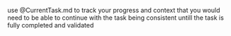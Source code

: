 use @CurrentTask.md to track your progress and context that you would need to be able to continue with the task being consistent untill the task is fully completed and validated 